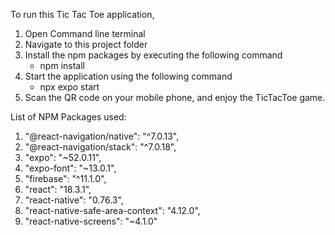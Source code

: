To run this Tic Tac Toe application, 

1) Open Command line terminal
2) Navigate to this project folder
3) Install the npm packages by executing the following command
   - npm install
4) Start the application using the following command
   - npx expo start
5) Scan the QR code on your mobile phone, and enjoy the TicTacToe game.



List of NPM Packages used:
1) "@react-navigation/native": "^7.0.13",
2) "@react-navigation/stack": "^7.0.18",
3) "expo": "~52.0.11",
4) "expo-font": "~13.0.1",
5) "firebase": "^11.1.0",
6) "react": "18.3.1",
7) "react-native": "0.76.3",
8) "react-native-safe-area-context": "4.12.0",
9) "react-native-screens": "~4.1.0"

